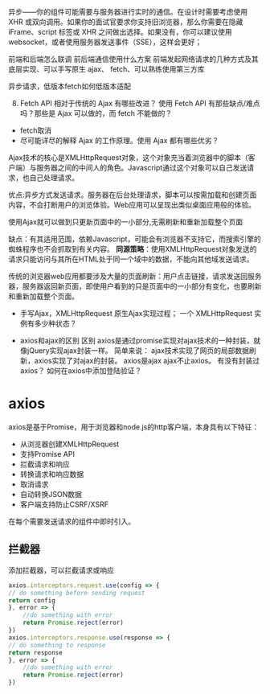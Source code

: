异步——你的组件可能需要与服务器进行实时的通信。在设计时需要考虑使用 XHR 或双向调用。如果你的面试官要求你支持旧浏览器，那么你需要在隐藏 iFrame、script 标签或 XHR 之间做出选择。如果没有，你可以建议使用 websocket，或者使用服务器发送事件（SSE），这样会更好；

前端和后端怎么联调
前后端通信使用什么方案
前端发起网络请求的几种方式及其底层实现、可以手写原生 ajax、 fetch、可以熟练使用第三方库

异步请求，低版本fetch如何低版本适配

8. Fetch API 相对于传统的 Ajax 有哪些改进？
使用 Fetch API 有那些缺点/难点吗？那些是 Ajax 可以做的，而 fetch 不能做的？
- fetch取消
- 尽可能详尽的解释 Ajax 的工作原理。使用 Ajax 都有哪些优劣？

Ajax技术的核心是XMLHttpRequest对象，这个对象充当着浏览器中的脚本（客户端）与服务器之间的中间人的角色。Javascript通过这个对象可以自己发送请求，也自己处理请求。

优点:异步方式发送请求。服务器在后台处理请求，脚本可以按需加载和创建页面内容，不会打断用户的浏览体验。Web应用可以呈现出类似桌面应用般的体验。

使用Ajax就可以做到只更新页面中的一小部分,无需刷新和重新加载整个页面

缺点：有其适用范围，依赖Javascript，可能会有浏览器不支持它，而搜索引擎的蜘蛛程序也不会抓取到有关内容。
**同源策略**：使用XMLHttpRequest对象发送的请求只能访问与其所在HTML处于同一个域中的数据，不能向其他域发送请求。

传统的浏览器web应用都要涉及大量的页面刷新：用户点击链接，请求发送回服务器，服务器返回新页面，即使用户看到的只是页面中的一小部分有变化，也要刷新和重新加载整个页面。

- 手写Ajax，XMLHttpRequest
原生Ajax实现过程；
一个 XMLHttpRequest 实例有多少种状态？

- axios和ajax的区别
区别 axios是通过promise实现对ajax技术的一种封装，就像jQuery实现ajax封装一样。 简单来说： ajax技术实现了网页的局部数据刷新，axios实现了对ajax的封装。 axios是ajax ajax不止axios。
有没有封装过axios？
如何在axios中添加登陆验证？

# axios
axios是基于Promise，用于浏览器和node.js的http客户端，本身具有以下特征：
- 从浏览器创建XMLHttpRequest
- 支持Promise API
- 拦截请求和响应
- 转换请求和响应数据
- 取消请求
- 自动转换JSON数据
- 客户端支持防止CSRF/XSRF

在每个需要发送请求的组件中即时引入。

## 拦截器
添加拦截器，可以拦截请求或响应
```javascript
axios.interceptors.request.use(config => {
// do something before sending request
return config
}, error => {
    //do something with error
    return Promise.reject(error)
})
axios.interceptors.response.use(response => {
// do something to response
return response
}, error => {
    //do something with error
    return Promise.reject(error)
})
```